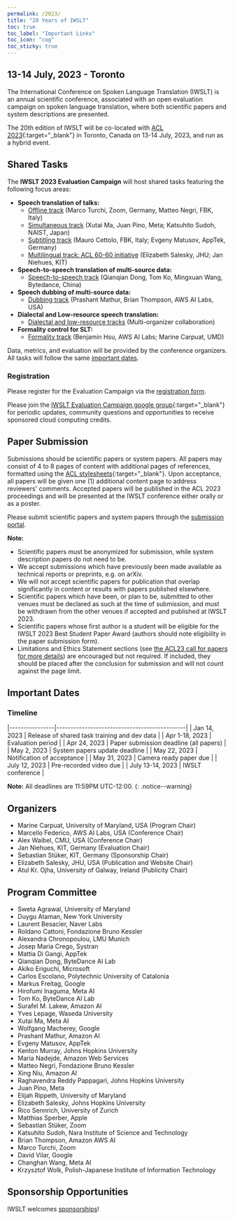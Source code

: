 ```yaml
---
permalink: /2023/
title: "20 Years of IWSLT"
toc: true
toc_label: "Important Links"
toc_icon: "cog"
toc_sticky: true
---
```


## 13-14 July, 2023 - Toronto

The International Conference on Spoken Language Translation (IWSLT) is an annual scientific conference, associated with an open evaluation campaign on spoken language translation, where both scientific papers and system descriptions are presented.

The 20th edition of IWSLT will be co-located with [ACL 2023](https://2023.aclweb.org/){:target="_blank"} in Toronto, Canada on 13-14 July, 2023, and run as a hybrid event.


## Shared Tasks

The **IWSLT 2023 Evaluation Campaign** will host shared tasks featuring the following focus areas:


- **Speech translation of talks:**
  - [Offline track](/2023/offline)  (Marco Turchi, Zoom, Germany, Matteo Negri, FBK, Italy)
  - [Simultaneous track](/2023/simultaneous) (Xutai Ma, Juan Pino, Meta; Katsuhito Sudoh, NAIST, Japan)
  - [Subtitling track](/2023/subtitling)  (Mauro Cettolo, FBK, Italy; Evgeny Matusov, AppTek, Germany)
  - [Multilingual track: ACL 60-60 initiative](/2023/multilingual)  (Elizabeth Salesky, JHU; Jan Niehues, KIT)
- **Speech-to-speech translation of multi-source data:**
  - [Speech-to-speech track](/2023/s2s)  (Qianqian Dong, Tom Ko, Mingxuan Wang, Bytedance, China) 
- **Speech dubbing of multi-source data:**
  - [Dubbing track](/2023/dubbing)  (Prashant Mathur, Brian Thompson, AWS AI Labs, USA)
- **Dialectal and Low-resource speech translation:**
  - [Dialectal and low-resource tracks](/2023/low-resource) (Multi-organizer collaboration)
- **Formality control for SLT:**
  - [Formality track](/2023/formality) (Benjamin Hsu, AWS AI Labs; Marine Carpuat, UMD)

<!-- this is a comment -->

Data, metrics, and evaluation will be provided by the conference organizers.  
All tasks will follow the same [important dates](#important-dates). 


### Registration


Please register for the Evaluation Campaign via the [registration form](https://docs.google.com/forms/d/e/1FAIpQLSewDMutBgat38bIvgNwiHBWrJ6NJ7T33XICslfJLzFkRj_mgg/viewform).

Please join the [IWSLT Evaluation Campaign google group](https://groups.google.com/g/iwslt-evaluation-campaign){:target="_blank"} for periodic updates, community questions and opportunities to receive sponsored cloud computing credits.


## Paper Submission

Submissions should be scientific papers or system papers. 
All papers may consist of 4 to 8 pages of content with additional pages of references, formatted using the [ACL stylesheets](https://acl-org.github.io/ACLPUB/formatting.html){:target="_blank"}. 
Upon acceptance, all papers will be given one (1) additional content page to address reviewers' comments.
Accepted papers will be published in the ACL 2023 proceedings and will be presented at the IWSLT conference either orally or as a poster.

Please submit scientific papers and system papers through the [submission portal](https://softconf.com/acl2023/iwslt2023/).

**Note:**
- Scientific papers must be anonymized for submission, while system description papers do not need to be.
- We accept submissions which have previously been made available as technical reports or preprints, e.g. on arXiv.
- We will not accept scientific papers for publication that overlap significantly in content or results with papers published elsewhere.
- Scientific papers which have been, or plan to be, submitted to other venues must be declared as such at the time of submission, and must be withdrawn from the other venues if accepted and published at IWSLT 2023.
- Scientific papers whose first author is a student will be eligible for the IWSLT 2023 Best Student Paper Award (authors should note eligibility in the paper submission form).
- Limitations and Ethics Statement sections (see [the ACL23 call for papers for more details](https://2023.aclweb.org/calls/main_conference/)) are encouraged but not required. If included, they should be placed after the conclusion for submission and will not count against the page limit. 

## Important Dates

### Timeline

|----------------|----------------------------------------------|
| Jan 14, 2023   | Release of shared task training and dev data |
| Apr 1-18, 2023 | Evaluation period                            |
| Apr 24, 2023   | Paper submission deadline (all papers)       |
| May 2, 2023    | System papers update deadline                |
| May 22, 2023   | Notification of acceptance                   |
| May 31, 2023   | Camera ready paper due                       |
| July 12, 2023  | Pre-recorded video due                       |
| July 13-14, 2023 | IWSLT conference                           |


**Note:** All deadlines are 11:59PM UTC-12:00.
{: .notice--warning}


## Organizers
- Marine Carpuat, University of Maryland, USA (Program Chair) 
- Marcello Federico, AWS AI Labs, USA (Conference Chair)
- Alex Waibel, CMU, USA (Conference Chair)
- Jan Niehues, KIT, Germany (Evaluation Chair)
- Sebastian Stüker, KIT, Germany (Sponsorship Chair)
- Elizabeth Salesky, JHU, USA (Publication and Website Chair)
- Atul Kr. Ojha, University of Galway, Ireland (Publicity Chair)


## Program Committee

- Sweta Agrawal, University of Maryland
- Duygu Ataman, New York University
- Laurent Besacier, Naver Labs
- Roldano Cattoni, Fondazione Bruno Kessler
- Alexandra Chronopoulou, LMU Munich
- Josep Maria Crego, Systran
- Mattia Di Gangi, AppTek
- Qianqian Dong, ByteDance AI Lab
- Akiko Eriguchi, Microsoft
- Carlos Escolano, Polytechnic University of Catalonia
- Markus Freitag, Google
- Hirofumi Inaguma, Meta AI
- Tom Ko, ByteDance AI Lab
- Surafel M. Lakew, Amazon AI
- Yves Lepage, Waseda University
- Xutai Ma, Meta AI
- Wolfgang Macherey, Google
- Prashant Mathur, Amazon AI
- Evgeny Matusov, AppTek
- Kenton Murray, Johns Hopkins University
- Maria Nadejde, Amazon Web Services
- Matteo Negri, Fondazione Bruno Kessler
- Xing Niu, Amazon AI
- Raghavendra Reddy Pappagari, Johns Hopkins University
- Juan Pino, Meta
- Elijah Rippeth, University of Maryland
- Elizabeth Salesky, Johns Hopkins University
- Rico Sennrich, University of Zurich
- Matthias Sperber, Apple
- Sebastian Stüker, Zoom
- Katsuhito Sudoh, Nara Institute of Science and Technology
- Brian Thompson, Amazon AWS AI
- Marco Turchi, Zoom
- David Vilar, Google
- Changhan Wang, Meta AI
- Krzysztof Wolk, Polish-Japanese Institute of Information Technology


## Sponsorship Opportunities
IWSLT welcomes [sponsorships](/2023/sponsors)!


